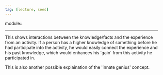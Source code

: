 ```yaml
---
tag: [lecture, seed]
---
```

module:: 
___
This shows interactions between the knowledge/facts and the experience from an activity.
If a person has a higher knowledge of something before he had participate into the activity, he would easily connect the experience and his past knowledge, which would enhances his 'gain' from this activity he participated in.

This is also another possible explaination of the 'innate genius' concept.